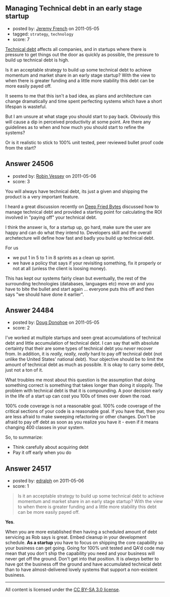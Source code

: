 ## Managing Technical debt in an early stage startup

- posted by: [Jeremy French](https://stackexchange.com/users/-1/1349-jeremy-french) on 2011-05-05
- tagged: `strategy`, `technology`
- score: 7

[Technical debt][1] affects all companies, and in startups where there is pressure to get things out the door as quickly as possible, the pressure to build up technical debt is high. 

Is it an acceptable strategy to build up some technical debt to achieve momentum and market share in an early stage startup? With the view to when there is greater funding and a little more stability this debt can be more easily payed off. 

It seems to me that this isn't a bad idea, as plans and architecture can change dramatically and time spent perfecting systems which have a short lifespan is wasteful. 

But I am unsure at what stage you should start to pay back. Obviously this will cause a dip in perceived productivity at some point. Are there any guidelines as to when and how much you should start to refine the systems?

Or is it realistic to stick to 100% unit tested, peer reviewed bullet proof code from the start?

  [1]: http://en.wikipedia.org/wiki/Technical_debt


## Answer 24506

- posted by: [Robin Vessey](https://stackexchange.com/users/-1/984-robin-vessey) on 2011-05-06
- score: 3

<p>You will always have technical debt, its just a given and shipping the product is a very important feature.</p>

<p>I heard a great discussion recently on <a href="http://deepfriedbytes.com/podcast/episode-66-getting-a-lesson-about-technical-debt-from-gary-short/?utm_source=feedburner&amp;utm_medium=feed&amp;utm_campaign=Feed%3a%20deepfriedbytes%20%28Deep%20Fried%20Bytes%29&amp;utm_content=FeedBurner" rel="nofollow">Deep Fried Bytes</a> discussed how to manage technical debt and provided a starting point for calculating the ROI involved in "paying off" your technical debt.</p>

<p>I think the answer is, for a startup up, go hard, make sure the user are happy and can do what they intend to. Developers skill and the overall archetecture will define how fast and badly you build up technical debt. </p>

<p>For us </p>

<ul>
<li>we put 1 in 5 to 1 in 8 sprints as a clean up sprint. </li>
<li>we have a policy that says if your revisiting something, fix it properly or not at all (unless the client is loosing money). </li>
</ul>

<p>This has kept our systems fairly clean but eventually, the rest of the surrounding technologies (databases, languages etc) move on and you have to bite the bullet and start again ... everyone puts this off and then says "we should have done it earlier".</p>



## Answer 24484

- posted by: [Doug Donohoe](https://stackexchange.com/users/-1/8906-doug-donohoe) on 2011-05-05
- score: 2

I've worked at multiple startups and seen great accumulations of technical debt and little accumulation of technical debt.  I can say that with absolute certainty that their are some types of technical debt you *never* recover from.  In addition, it is *really, really, really* hard to pay off technical debt (not unlike the United States' national debt). Your objective should be to limit the amount of technical debt as much as possible.  It is okay to carry some debt, just not a ton of it.

What troubles me most about this question is the assumption that doing something correct is something that takes longer than doing it sloppily.  The problem with technical debt is that it is compounding.  A poor decision early in the life of a start up can cost you 100s of times over down the road.

100% code coverage is not a reasonable goal.  100% code coverage of the critical sections of your code is a reasonable goal.  If you have that, then you are less afraid to make sweeping refactoring or other changes.  Don't be afraid to pay off debt as soon as you realize you have it - even if it means changing 400 classes in your system.

So, to summarize:

 - Think carefully about acquiring debt
 - Pay it off early when you do


## Answer 24517

- posted by: [edralph](https://stackexchange.com/users/-1/9362-edralph) on 2011-05-06
- score: 1

> Is it an acceptable strategy to build up some technical debt to achieve momentum and market share in an early stage startup? With the view to when there is greater funding and a little more stability this debt can be more easily payed off.

**Yes**.

When you are more established then having a scheduled amount of debt servicing as Rob says is great.  Embed cleanup in your development schedule.  **As a startup** you have to focus on shipping the core capability so your business can get going.  Going for 100% unit tested and QA'd code may mean that you don't ship the capability you need and your business will never get off the ground.  Don't get into that position.  It is *always* better to have got the business off the ground and have accumulated technical debt than to have almost-delivered lovely systems that support a non-existent business.



---

All content is licensed under the [CC BY-SA 3.0 license](https://creativecommons.org/licenses/by-sa/3.0/).
